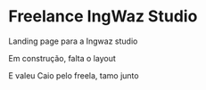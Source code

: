 # Freelance IngWaz Studio

Landing page para a Ingwaz studio

Em construção, falta o layout

E valeu Caio pelo freela, tamo junto